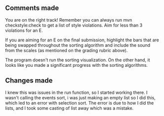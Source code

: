 ## Comments made 

You are on the right track! Remember you can always run mvn checkstyle:check to get a list of style violations. Aim for less than 3 violations for an E.

If you are aiming for an E on the final submission, highlight the bars that are being swapped throughout the sorting algorithm and include the sound from the scales (as mentioned on the grading rubric above).

The program doesn't run the sorting visualization. On the other hand, it looks like you made a significant progress with the sorting algorithms.

## Changes made

I knew this was issues in the run function, so I started working there. I wasn't calling the events sort, i was just making an empty list so I did this, which led to an error with selection sort. The error is due to how I did the lists, and I took some casting of list away which was a mistake.